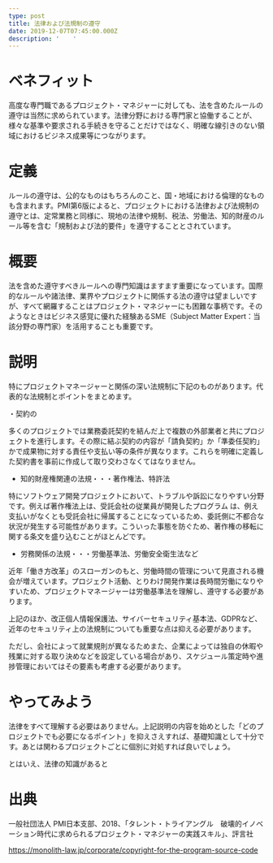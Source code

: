 ```yaml
---
type: post
title: 法律および法規制の遵守
date: 2019-12-07T07:45:00.000Z
description: '  　'
---
```

# ベネフィット

高度な専門職であるプロジェクト・マネジャーに対しても、法を含めたルールの遵守は当然に求められています。法律分野における専門家と協働することが、様々な基準や要求される手続きを守ることだけではなく、明確な線引きのない領域におけるビジネス成果等につながります。

# 定義

ルールの遵守は、公的なものはもちろんのこと、国・地域における倫理的なものも含まれます。PMI第6版によると、プロジェクトにおける法律および法規制の遵守とは、定常業務と同様に、現地の法律や規制、税法、労働法、知的財産のルール等を含む「規制および法的要件」を遵守することとされています。

# 概要

法を含めた遵守すべきルールへの専門知識はますます重要になっています。国際的なルールや諸法律、業界やプロジェクトに関係する法の遵守は望ましいですが、すべて網羅することはプロジェクト・マネジャーにも困難な事柄です。そのようなときはビジネス感覚に優れた経験あるSME（Subject Matter Expert：当該分野の専門家）を活用することも重要です。

# 説明

特にプロジェクトマネージャーと関係の深い法規制に下記のものがあります。代表的な法規制とポイントをまとめます。

・契約の

多くのプロジェクトでは業務委託契約を結んだ上で複数の外部業者と共にプロジェクトを進行します。その際に結ぶ契約の内容が「請負契約」か「準委任契約」かで成果物に対する責任や支払い等の条件が異なります。これらを明確に定義した契約書を事前に作成して取り交わさなくてはなりません。

* 知的財産権関連の法規・・・著作権法、特許法

特にソフトウェア開発プロジェクトにおいて、トラブルや訴訟になりやすい分野です。例えば著作権法上は、受託会社の従業員が開発したプログラムは、例え支払いがなくとも受託会社に帰属することになっているため、委託側に不都合な状況が発生する可能性があります。こういった事態を防ぐため、著作権の移転に関する条文を盛り込むことがほとんどです。

* 労務関係の法規・・・労働基準法、労働安全衛生法など

近年「働き方改革」のスローガンのもと、労働時間の管理について見直される機会が増えています。プロジェクト活動、とりわけ開発作業は長時間労働になりやすいため、プロジェクトマネージャーは労働基準法を理解し、遵守する必要があります。

上記のほか、改正個人情報保護法、サイバーセキュリティ基本法、GDPRなど、近年のセキュリティ上の法規制についても重要な点は抑える必要があります。

ただし、会社によって就業規則が異なるためまた、企業によっては独自の休暇や残業に対する取り決めなどを設定している場合があり、スケジュール策定時や進捗管理においてはその要素も考慮する必要があります。

# やってみよう

法律をすべて理解する必要はありません。上記説明の内容を始めとした「どのプロジェクトでも必要になるポイント」を抑えさえすれば、基礎知識として十分です。あとは関わるプロジェクトごとに個別に対処すれば良いでしょう。

とはいえ、法律の知識があると



# 出典

一般社団法人 PMI日本支部、2018、「タレント・トライアングル　破壊的イノベーション時代に求められるプロジェクト・マネジャーの実践スキル」、評言社

https://monolith-law.jp/corporate/copyright-for-the-program-source-code

